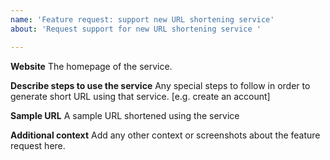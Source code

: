 ```yaml
---
name: 'Feature request: support new URL shortening service'
about: 'Request support for new URL shortening service '

---
```


**Website**
The homepage of the service.

**Describe steps to use the service**
Any special steps to follow in order to generate short URL using that service. [e.g. create an account]

**Sample URL**
A sample URL shortened using the service

**Additional context**
Add any other context or screenshots about the feature request here.
